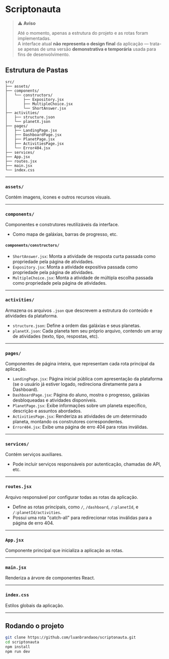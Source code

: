 # Scriptonauta

> ⚠️ **Aviso**
>
> Até o momento, apenas a estrutura do projeto e as rotas foram implementadas.  
> A interface atual **não representa o design final** da aplicação — trata-se apenas de uma versão **demonstrativa e temporária** usada para fins de desenvolvimento.


## Estrutura de Pastas

```
src/
├── assets/
├── components/
│   └── constructors/
│       ├── Expository.jsx
│       ├── MultipleChoice.jsx
│       └── ShortAnswer.jsx
├── activities/
│   ├── structure.json
│   └── planetX.json
├── pages/
│   ├── LandingPage.jsx
│   ├── DashboardPage.jsx
│   ├── PlanetPage.jsx
│   ├── ActivitiesPage.jsx
│   └── Error404.jsx
├── services/
├── App.jsx
├── routes.jsx
├── main.jsx
└── index.css
```

---

### `assets/`
Contém imagens, ícones e outros recursos visuais.

---

### `components/`
Componentes e construtores reutilizáveis da interface.
- Como mapa de galáxias, barras de progresso, etc.

#### `components/constructors/`
- `ShortAnswer.jsx`: Monta a atividade de resposta curta passada como propriedade pela página de atividades.
- `Expository.jsx`: Monta a atividade expositiva passada como propriedade pela página de atividades.
- `MultipleChoice.jsx`: Monta a atividade de múltipla escolha passada como propriedade pela página de atividades.

---

### `activities/`
Armazena os arquivos `.json` que descrevem a estrutura do conteúdo e atividades da plataforma.

- `structure.json`: Define a ordem das galáxias e seus planetas.
- `planetX.json`: Cada planeta tem seu próprio arquivo, contendo um array de atividades (texto, tipo, respostas, etc).

---

### `pages/`
Componentes de página inteira, que representam cada rota principal da aplicação.

- `LandingPage.jsx`: Página inicial pública com apresentação da plataforma (se o usuário já estiver logado, redireciona diretamente para a Dashboard).
- `DashboardPage.jsx`: Página do aluno, mostra o progresso, galáxias desbloqueadas e atividades disponíveis.
- `PlanetPage.jsx`: Exibe informações sobre um planeta específico, descrição e assuntos abordados.
- `ActivitiesPage.jsx`: Renderiza as atividades de um determinado planeta, montando os construtores correspondentes.
- `Error404.jsx`: Exibe uma página de erro 404 para rotas inválidas.

---

### `services/`
Contém serviços auxiliares.

- Pode incluir serviços responsáveis por autenticação, chamadas de API, etc.

---

### `routes.jsx`
Arquivo responsável por configurar todas as rotas da aplicação.

- Define as rotas principais, como `/`, `/dashboard`, `/:planetId`, e `/:planetId/activities`.
- Possui uma rota "catch-all" para redirecionar rotas inválidas para a página de erro 404.

---

### `App.jsx`
Componente principal que inicializa a aplicação as rotas.

---

### `main.jsx`
Renderiza a árvore de componentes React.

---

### `index.css`
Estilos globais da aplicação.

---

## Rodando o projeto

```bash
git clone https://github.com/luanbrandaoo/scriptonauta.git
cd scriptonauta
npm install
npm run dev
```